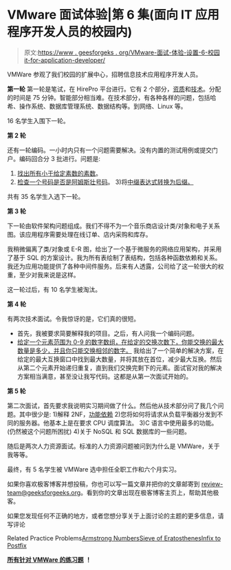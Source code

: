 # VMware 面试体验|第 6 集(面向 IT 应用程序开发人员的校园内)

> 原文:[https://www . geesforgeks . org/VMware-面试-体验-设置-6-校园 it-for-application-developer/](https://www.geeksforgeeks.org/vmware-interview-experience-set-6-on-campus-for-it-application-developer/)

VMWare 参观了我们校园的扩展中心，招聘信息技术应用程序开发人员。

**第一轮**
第一轮是笔试，在 HirePro 平台进行。它有 2 个部分，[资质](https://www.geeksforgeeks.org/quiz-corner-gq/)和[技术](https://www.geeksforgeeks.org/quiz-corner-gq/)。分配的时间是 75 分钟。智能部分相当难。在技术部分，有各种各样的问题，包括哈希、操作系统、数据库管理系统、数据结构等。到网络、Linux 等。

16 名学生入围下一轮。

**第 2 轮**

还有一轮编码。一小时内只有一个问题需要解决。没有内置的测试用例或提交门户。编码回合分 3 批进行。问题是:
1) [找出所有小于给定素数的素数](https://www.geeksforgeeks.org/sieve-of-eratosthenes/)。
2) [检查一个号码是否是阿姆斯壮号码](https://www.geeksforgeeks.org/armstrong-numbers/)。
3)将[中缀表达式转换为后缀。](https://www.geeksforgeeks.org/stack-set-2-infix-to-postfix/)

共有 35 名学生入选下一轮。

**第 3 轮**

下一轮由软件架构问题组成。我们不得不为一个音乐商店设计类/对象和电子关系图。该应用程序需要处理在线订单、店内采购和库存。

我稍微偏离了类/对象或 E-R 图，给出了一个基于微服务的网络应用架构，并采用了基于 SQL 的方案设计。我为所有表绘制了表结构，包括各种函数依赖和关系。我还为应用功能提供了各种中间件服务。后来有人透露，公司给了这一轮很大的权重，至少对我来说是这样。

这一轮过后，有 10 名学生被淘汰。

**第 4 轮**

有两次技术面试。令我惊讶的是，它们真的很短。

*   首先，我被要求简要解释我的项目。之后，有人问我一个编码问题。
*   [给定一个元素范围为 0-9 的数字数组，在给定的交换次数下，你能交换的最大数量是多少，并且你只能交换相邻的数字。](https://practice.geeksforgeeks.org/problems/largest-number-in-k-swaps/0)
    我给出了一个简单的解决方案，在给定的最大互换窗口中找到最大数量，并将其放在首位，减少最大互换。然后从第二个元素开始递归重复，直到我们交换完剩下的元素。面试官对我的解决方案相当满意，甚至没让我写代码。这都是从第一次面试开始的。

**第 5 轮**

第二次面试，首先要求我说明实习期间做了什么。然后他从技术部分问了我几个问题。其中很少是:
1)解释 2NF，[功能依赖](https://www.geeksforgeeks.org/finding-attribute-closure-and-candidate-keys-using-functional-dependencies/)
2)您将如何将请求从负载平衡器分发到不同的服务器。他基本上是在要求 CPU 调度算法。
3)C 语言中使用最多的功能。(仍然被这个问题所困扰)
4)关于 NoSQL 和 SQL 数据库的一些问题。

随后是两次人力资源面试。标准的人力资源问题被问到为什么是 VMWare，关于我等等。

最终，有 5 名学生被 VMWare 选中担任全职工作和六个月实习。

如果你喜欢极客博客并想投稿，你也可以写一篇文章并把你的文章邮寄到 review-team@geeksforgeeks.org。看到你的文章出现在极客博客主页上，帮助其他极客。

如果您发现任何不正确的地方，或者您想分享关于上面讨论的主题的更多信息，请写评论

Related Practice Problems[Armstrong Numbers](https://practice.geeksforgeeks.org/problems/armstrong-numbers/0)[Sieve of Eratosthenes](https://practice.geeksforgeeks.org/problems/sieve-of-eratosthenes/0)[Infix to Postfix](https://practice.geeksforgeeks.org/problems/infix-to-postfix/0)

[**所有针对 VMWare 的练习题**](https://practice.geeksforgeeks.org/company/VMWare/) **！**